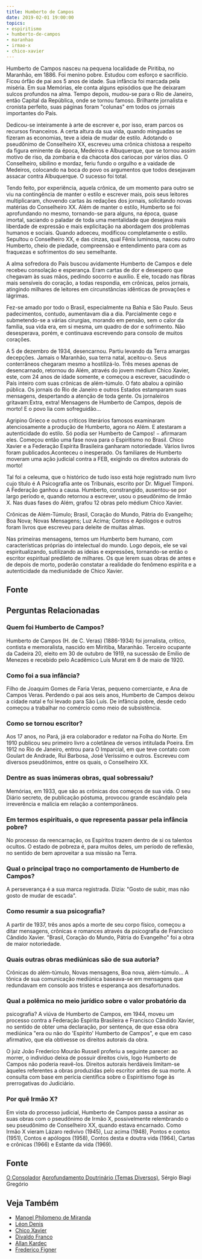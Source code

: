 ```yaml
---
title: Humberto de Campos
date: 2019-02-01 19:00:00
topics: 
- espiritismo
- humberto-de-campos
- maranhao
- irmao-x
- chico-xavier
---
```


Humberto de Campos nasceu na pequena localidade de Piritiba, no Maranhão, em
1886. Foi menino pobre. Estudou com esforço e sacrifício. Ficou órfão de pai aos
5 anos de idade. Sua infância foi marcada pela miséria. Em sua Memórias, ele
conta alguns episódios que lhe deixaram sulcos profundos na alma.  Tempo depois,
mudou-se para o Rio de Janeiro, então Capital da República, onde se tornou
famoso. Brilhante jornalista e cronista perfeito, suas páginas foram "colunas"
em todos os jornais importantes do País.

Dedicou-se inteiramente à arte de escrever e, por isso, eram parcos os recursos
financeiros. A certa altura da sua vida, quando minguadas se fizeram as
economias, teve a ideia de mudar de estilo. Adotando o pseudônimo de Conselheiro
XX, escreveu uma crônica chistosa a respeito da figura eminente da época,
Medeiros e Albuquerque, que se tornou assim motivo de riso, da zombaria e da
chacota dos cariocas por vários dias.  O Conselheiro, sibilino e mordaz, feriu
fundo o orgulho e a vaidade de Medeiros, colocando na boca do povo os argumentos
que todos desejavam assacar contra Albuquerque. O sucesso foi total.

Tendo feito, por experiência, aquela crônica, de um momento para outro se viu na
contingência de manter o estilo e escrever mais, pois seus leitores
multiplicaram, chovendo cartas às redações dos jornais, solicitando novas
matérias do Conselheiro XX.  Além de manter o estilo, Humberto se foi
aprofundando no mesmo, tornando-se para alguns, na época, quase imortal,
saciando o paladar de toda uma mentalidade que desejava mais liberdade de
expressão e mais explicitação na abordagem dos problemas humanos e sociais.
Quando adoeceu, modificou completamente o estilo. Sepultou o Conselheiro XX, e
das cinzas, qual Fênix luminosa, nasceu outro Humberto, cheio de piedade,
compreensão e entendimento para com as fraquezas e sofrimentos do seu
semelhante.

A alma sofredora do País buscou avidamente Humberto de Campos e dele recebeu
consolação e esperança. Eram cartas de dor e desespero que chegavam às suas
mãos, pedindo socorro e auxílio. E ele, tocado nas fibras mais sensíveis do
coração, a todas respondia, em crônicas, pelos jornais, atingindo milhares de
leitores em circunstâncias idênticas de provações e lágrimas.

Fez-se amado por todo o Brasil, especialmente na Bahia e São Paulo. Seus
padecimentos, contudo, aumentavam dia a dia. Parcialmente cego e submetendo-se a
várias cirurgias, morando em pensão, sem o calor da família, sua vida era, em si
mesma, um quadro de dor e sofrimento. Não desesperava, porém, e continuava
escrevendo para consolo de muitos corações.

A 5 de dezembro de 1934, desencarnou. Partiu levando da Terra amargas decepções.
Jamais o Maranhão, sua terra natal, aceitou-o. Seus conterrâneos chegaram mesmo
a hostilizá-lo. Três meses apenas de desencarnado, retornou do Além, através do
jovem médium Chico Xavier, este, com 24 anos de idade somente, e começou a
escrever, sacudindo o País inteiro com suas crônicas de além-túmulo. O fato
abalou a opinião pública. Os jornais do Rio de Janeiro e outros Estados
estamparam suas mensagens, despertando a atenção de toda gente. Os jornaleiros
gritavam:Extra, extra! Mensagens de Humberto de Campos, depois de morto!  E o
povo lia com sofreguidão...

Agripino Grieco e outros críticos literários famosos examinaram atenciosamente a
produção de Humberto, agora no Além. E atestaram a autenticidade do estilo. Só
podia ser Humberto de Campos! − afirmaram eles. Começou então uma fase nova para
o Espiritismo no Brasil. Chico Xavier e a Federação Espírita Brasileira ganharam
notoriedade. Vários livros foram publicados.Aconteceu o inesperado. Os
familiares de Humberto moveram uma ação judicial contra a FEB, exigindo os
direitos autorais do morto!

Tal foi a celeuma, que o histórico de tudo isso está hoje registrado num livro
cujo título é A Psicografia ante os Tribunais, escrito por Dr. Miguel Timponi. A
Federação ganhou a causa. Humberto, constrangido, ausentou-se por largo período
e, quando retornou a escrever, usou o pseudônimo de Irmão X.  Nas duas fases do
Além, grafou 12 obras pelo médium Chico Xavier.

Crônicas de Além-Túmulo; Brasil, Coração do Mundo, Pátria do Evangelho; Boa
Nova; Novas Mensagens; Luz Acima; Contos e Apólogos e outros foram livros que
escreveu para deleite de muitas almas.

Nas primeiras mensagens, temos um Humberto bem humano, com características
próprias do intelectual do mundo. Logo depois, ele se vai espiritualizando,
sutilizando as ideias e expressões, tornando-se então o escritor espiritual
predileto de milhares.  Os que lerem suas obras de antes e de depois de morto,
poderão constatar a realidade do fenômeno espírita e a autenticidade da
mediunidade de Chico Xavier.

## Fonte

## Perguntas Relacionadas

### Quem foi Humberto de Campos?
Humberto de Campos (H. de C. Veras) (1886-1934) foi jornalista, crítico,
contista e memoralista, nascido em Miritiba, Maranhão. Terceiro ocupante
da Cadeira 20, eleito em 30 de outubro de 1919, na sucessão de Emílio de
Menezes e recebido pelo Acadêmico Luís Murat em 8 de maio de 1920.

### Como foi a sua infância?
Filho de Joaquim Gomes de Faria Veras, pequeno comerciante, e Ana de
Campos Veras. Perdendo o pai aos seis anos, Humberto de Campos deixou a
cidade natal e foi levado para São Luís. De infância pobre, desde cedo
começou a trabalhar no comércio como meio de subsistência.

### Como se tornou escritor?
Aos 17 anos, no Pará, já era colaborador e redator na Folha do Norte. Em
1910 publicou seu primeiro livro a coletânea de versos intitulada
Poeira. Em 1912 no Rio de Janeiro, entrou para O Imparcial, em que
teve contato com Goulart de Andrade, Rui Barbosa, José Veríssimo e
outros. Escreveu com diversos pseudônimos, entre os quais, o Conselheiro
XX.

### Dentre as suas inúmeras obras, qual sobressaiu?
Memórias, em 1933, que são as crônicas dos começos de sua vida. O seu
Diário secreto, de publicação póstuma, provocou grande escândalo pela
irreverência e malícia em relação a contemporâneos.

### Em termos espirituais, o que representa passar pela infância pobre?
No processo da reencarnação, os Espíritos trazem dentro de si os
talentos ocultos. O estado de pobreza é, para muitos deles, um período
de reflexão, no sentido de bem aproveitar a sua missão na Terra.

### Qual o principal traço no comportamento de Humberto de Campos?
A perseverança é a sua marca registrada. Dizia: "Gosto de subir, mas
não gosto de mudar de escada".

### Como resumir a sua psicografia?
A partir de 1937, três anos após a morte de seu corpo físico, começou a
ditar mensagens, crônicas e romances através da psicografia de Francisco
Cândido Xavier. "Brasil, Coração do Mundo, Pátria do Evangelho" foi a
obra de maior notoriedade.

### Quais outras obras mediúnicas são de sua autoria?
Crônicas do além-túmulo, Novas mensagens, Boa nova, 
além-túmulo... A tônica de sua comunicação mediúnica baseava-se em
mensagens que redundavam em consolo aos tristes e esperança aos
desafortunados.

### Qual a polêmica no meio jurídico sobre o valor probatório da
psicografia?
A viúva de Humberto de Campos, em 1944, moveu um processo contra a
Federação Espírita Brasileira e Francisco Cândido Xavier, no sentido de
obter uma declaração, por sentença, de que essa obra mediúnica "era ou
não do 'Espírito' Humberto de Campos", e que em caso afirmativo, que ela
obtivesse os direitos autorais da obra.

O juiz João Frederico Mourão Russell proferiu a seguinte parecer: ao
morrer, o indivíduo deixa de possuir direitos civis, logo Humberto de
Campos não poderia reavê-los. Direitos autorais herdáveis limitam-se
àqueles referentes a obras produzidas pelo escritor antes de sua morte.
A consulta com base em perícia científica sobre o Espiritismo foge às
prerrogativas do Judiciário.

### Por quê Irmão X?
Em vista do processo judicial, Humberto de Campos passa a assinar as
suas obras com o pseudônimo de Irmão X, possivelmente relembrando o seu
pseudônimo de Conselheiro XX, quando estava encarnado. Como Irmão X
vieram Lázaro redivivo (1945), Luz acima (1948), Pontos e contos
(1951), Contos e apólogos (1958), Contos desta e doutra vida (1964),
Cartas e crônicas (1966) e Estante da vida (1969).

## Fonte
[O Consolador](http://www.oconsolador.com.br/linkfixo/biografias/humbertodecampos.html)
[Aprofundamento Doutrinário (Temas Diversos)](https://sites.google.com/view/aprofundamentodoutrinario/humberto-de-campos), Sérgio Biagi Gregório

## Veja Também
* [Manoel Philomeno de Miranda](../philomeno-de-miranda)
* [Léon Denis](../leon-denis)
* [Chico Xavier](../chico-xavier)
* [Divaldo Franco](../divaldo-franco)
* [Allan Kardec](../allan-kardec)
* [Frederico Figner](../frederico-figner)


